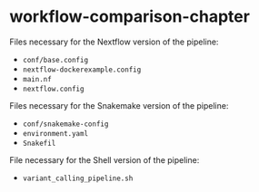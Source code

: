 # workflow-comparison-chapter

Files necessary for the Nextflow version of the pipeline:

- `conf/base.config`
- `nextflow-dockerexample.config`
- `main.nf`
- `nextflow.config`

Files necessary for the Snakemake version of the pipeline:

- `conf/snakemake-config`
- `environment.yaml`
- `Snakefil`

File necessary for the Shell version of the pipeline:

- `variant_calling_pipeline.sh`
